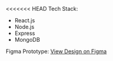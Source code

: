 <<<<<<< HEAD
Tech Stack:
- React.js
- Node.js
- Express
- MongoDB

Figma Prototype: 
[View Design on Figma](https://www.figma.com/design/deTpq2NlzNWaUFAQO8ceb7/ActiveRoots?node-id=1118-2&p=f&t=HkOtrxU2N8EFfApk-0)


